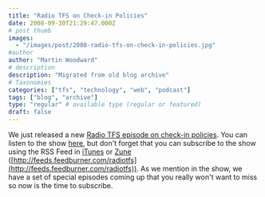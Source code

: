 ```yaml
---
title: "Radio TFS on Check-in Policies"
date: 2008-09-30T21:29:47.000Z
# post thumb
images:
  - "/images/post/2008-radio-tfs-on-check-in-policies.jpg"
#author
author: "Martin Woodward"
# description
description: "Migrated from old blog archive"
# Taxonomies
categories: ["tfs", "technology", "web", "podcast"]
tags: ["blog", "archive"]
type: "regular" # available type (regular or featured)
draft: false
---
```


We just released a new [Radio TFS episode on check-in policies](http://www.radiotfs.com/2008/09/30/RadioTFS10CheckinPolicies.aspx). You can listen to the show [here](http://feeds.feedburner.com/~r/radiotfs/~5/407550956/radiotfs_010.mp3), but don't forget that you can subscribe to the show using the RSS Feed in [iTunes](http://phobos.apple.com/WebObjects/MZStore.woa/wa/viewPodcast?id=274094361) or [Zune](zune://subscribe/?Radio%20TFS=http://feeds.feedburner.com/radiotfs) ([http://feeds.feedburner.com/radiotfs](http://feeds.feedburner.com/radiotfs)). As we mention in the show, we have a set of special episodes coming up that you really won't want to miss so now is the time to subscribe.
